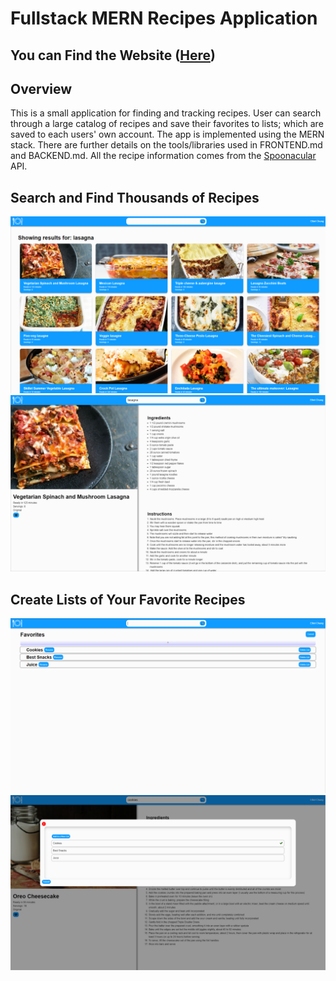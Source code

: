 # Fullstack MERN Recipes Application

## You can Find the Website ([Here](https://react-recipe-app-kappa.vercel.app/))

## Overview

This is a small application for finding and tracking recipes. User can search through a large catalog of recipes and save their favorites to lists; which are saved to each users' own account. The app is implemented using the MERN stack. There are further details on the tools/libraries used in FRONTEND.md and BACKEND.md. All the recipe information comes from the [Spoonacular](https://spoonacular.com/) API.

## Search and Find Thousands of Recipes

![Search Page Screenshot](screenshots/searchpage.PNG "Search Page Screenshot")
![Recipe Page Screenshot](screenshots/recipepage.PNG "Recipe Page Screenshot")

## Create Lists of Your Favorite Recipes

![Edit Favorite Page Screenshot](screenshots/editfavoritepage.PNG "Edit Favorite Page Screenshot")
![Add Favorite Screenshot](screenshots/addfavorite.PNG "Add Favorite Screenshot")
